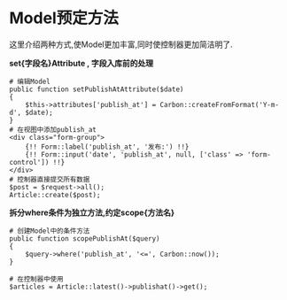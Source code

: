 # Model预定方法

这里介绍两种方式,使Model更加丰富,同时使控制器更加简洁明了.

**set{字段名}Attribute , 字段入库前的处理**

```
# 编辑Model
public function setPublishAtAttribute($date)
{
    $this->attributes['publish_at'] = Carbon::createFromFormat('Y-m-d', $date);
}
# 在视图中添加publish_at
<div class="form-group">
    {!! Form::label('publish_at', '发布:') !!}
    {!! Form::input('date', 'publish_at', null, ['class' => 'form-control']) !!}
</div>
# 控制器直接提交所有数据
$post = $request->all();
Article::create($post);
```

**拆分where条件为独立方法,约定scope{方法名}**

```
# 创建Model中的条件方法
public function scopePublishAt($query)
{
    $query->where('publish_at', '<=', Carbon::now());
}

# 在控制器中使用
$articles = Article::latest()->publishat()->get();
```



